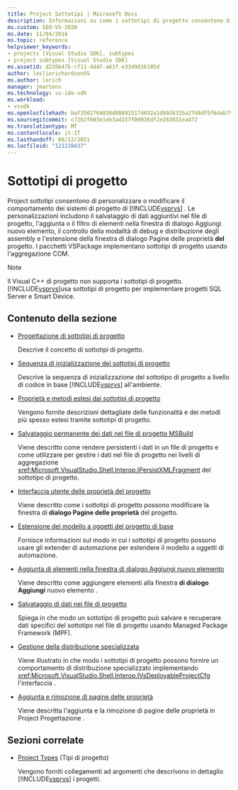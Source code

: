```yaml
---
title: Project Sottotipi | Microsoft Docs
description: Informazioni su come i sottotipi di progetto consentono di personalizzare il comportamento dei sistemi di progetto Visual Studio. I pacchetti VSPackage implementano sottotipi di progetto usando l'aggregazione COM.
ms.custom: SEO-VS-2020
ms.date: 11/04/2016
ms.topic: reference
helpviewer_keywords:
- projects [Visual Studio SDK], subtypes
- project subtypes [Visual Studio SDK]
ms.assetid: d235b47b-cf11-4d47-a63f-e33d9d16105d
author: leslierichardson95
ms.author: lerich
manager: jmartens
ms.technology: vs-ide-sdk
ms.workload:
- vssdk
ms.openlocfilehash: baf3502764830d088415174032a1d892632ba27d4df5f6dab793b6e4e5674ef6
ms.sourcegitcommit: c72b2f603e1eb3a4157f00926df2e263831ea472
ms.translationtype: MT
ms.contentlocale: it-IT
ms.lasthandoff: 08/12/2021
ms.locfileid: "121238437"
---
```

# <a name="project-subtypes"></a>Sottotipi di progetto
Project sottotipi consentono di personalizzare o modificare il comportamento dei sistemi di progetto di [!INCLUDE[vsprvs](../../code-quality/includes/vsprvs_md.md)] . Le personalizzazioni includono il salvataggio di dati aggiuntivi  nel file di progetto, l'aggiunta o il filtro di elementi nella finestra di dialogo Aggiungi nuovo elemento, il controllo della modalità di debug e distribuzione degli assembly e l'estensione della finestra di dialogo Pagine delle proprietà **del** progetto. I pacchetti VSPackage implementano sottotipi di progetto usando l'aggregazione COM.

> [!NOTE]
> Il Visual C++ di progetto non supporta i sottotipi di progetto. [!INCLUDE[vsprvs](../../code-quality/includes/vsprvs_md.md)]usa sottotipi di progetto per implementare progetti SQL Server e Smart Device.

## <a name="in-this-section"></a>Contenuto della sezione

- [Progettazione di sottotipi di progetto](../../extensibility/internals/project-subtypes-design.md)

  Descrive il concetto di sottotipi di progetto.

- [Sequenza di inizializzazione dei sottotipi di progetto](../../extensibility/internals/initialization-sequence-of-project-subtypes.md)

  Descrive la sequenza di inizializzazione del sottotipo di progetto a livello di codice in base [!INCLUDE[vsprvs](../../code-quality/includes/vsprvs_md.md)] all'ambiente.

- [Proprietà e metodi estesi dai sottotipi di progetto](../../extensibility/internals/properties-and-methods-extended-by-project-subtypes.md)

  Vengono fornite descrizioni dettagliate delle funzionalità e dei metodi più spesso estesi tramite sottotipi di progetto.

- [Salvataggio permanente dei dati nel file di progetto MSBuild](../../extensibility/internals/persisting-data-in-the-msbuild-project-file.md)

  Viene descritto come rendere persistenti i dati in un file di progetto e come utilizzare per gestire i dati nel file di progetto nei livelli di aggregazione <xref:Microsoft.VisualStudio.Shell.Interop.IPersistXMLFragment> del sottotipo di progetto.

- [Interfaccia utente delle proprietà del progetto](../../extensibility/internals/project-property-user-interface.md)

  Viene descritto come i sottotipi di progetto possono modificare la finestra di **dialogo Pagine delle proprietà** del progetto.

- [Estensione del modello a oggetti del progetto di base](../../extensibility/internals/extending-the-object-model-of-the-base-project.md)

  Fornisce informazioni sul modo in cui i sottotipi di progetto possono usare gli extender di automazione per estendere il modello a oggetti di automazione.

- [Aggiunta di elementi nella finestra di dialogo Aggiungi nuovo elemento](../../extensibility/internals/contributing-to-the-add-new-item-dialog-box.md)

  Viene descritto come aggiungere elementi alla finestra **di dialogo Aggiungi** nuovo elemento .

- [Salvataggio di dati nei file di progetto](../../extensibility/saving-data-in-project-files.md)

  Spiega in che modo un sottotipo di progetto può salvare e recuperare dati specifici del sottotipo nel file di progetto usando Managed Package Framework (MPF).

- [Gestione della distribuzione specializzata](../../extensibility/internals/handling-specialized-deployment.md)

  Viene illustrato in che modo i sottotipi di progetto possono fornire un comportamento di distribuzione specializzato implementando <xref:Microsoft.VisualStudio.Shell.Interop.IVsDeployableProjectCfg> l'interfaccia .

- [Aggiunta e rimozione di pagine delle proprietà](../../extensibility/adding-and-removing-property-pages.md)

  Viene descritta l'aggiunta e la rimozione di pagine delle proprietà in Project Progettazione .

## <a name="related-sections"></a>Sezioni correlate

- [Project Types](../../extensibility/internals/project-types.md) (Tipi di progetto)

  Vengono forniti collegamenti ad argomenti che descrivono in dettaglio [!INCLUDE[vsprvs](../../code-quality/includes/vsprvs_md.md)] i progetti.
